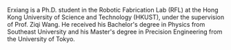 Erxiang is a Ph.D. student in the Robotic Fabrication Lab (RFL) at the Hong Kong University of Science and Technology (HKUST), under the supervision of Prof. Ziqi Wang. He received his Bachelor's degree in Physics from Southeast University and his Master's degree in Precision Engineering from the University of Tokyo. 
<!-- His research lies at the intersection of computational design, computer graphics and robotics, with supportive use of Artificial Intelligence.  -->